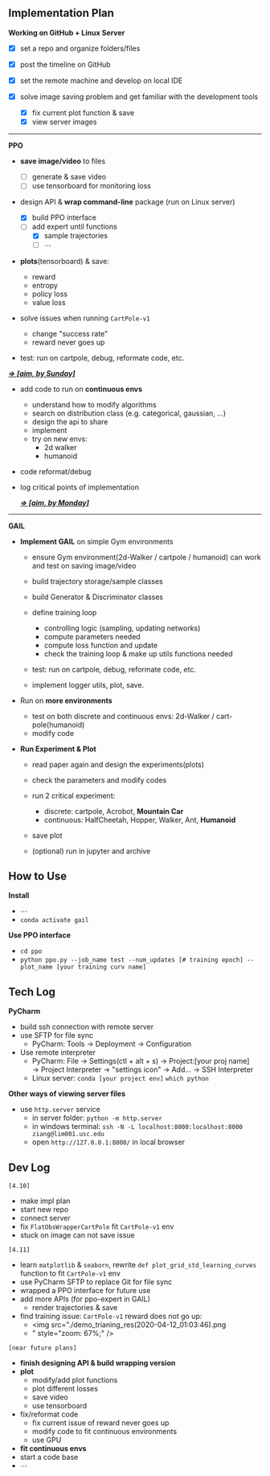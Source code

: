## Implementation Plan

**Working on GitHub + Linux Server**

- [x] set a repo and organize folders/files

- [x] post the timeline on GitHub

- [x] set the remote machine and develop on local IDE

- [x] solve image saving problem and get familiar with the development tools

  - [x] fix current plot function & save
  - [x] view server images

-------

**PPO**

- **save image/video** to files
  - [ ] generate & save video
  - [ ] use tensorboard for monitoring loss
- design API & **wrap command-line** package (run on Linux server)

  - [x] build PPO interface
  - [ ] add expert until functions
    - [x] sample trajectories
    - [ ] ⋯
- **plots**(tensorboard) & save: 
  - reward 
  - entropy 
  - policy loss
  - value loss
- solve issues when running `CartPole-v1 `
  - change "success rate"
  - reward never goes up
- test: run on cartpole, debug, reformate code, etc.

<u>***&rArr; [aim, by Sunday]***</u>

- add code to run on **continuous envs**

  - understand how to modify algorithms
  - search on distribution class (e.g. categorical, gaussian, …)
  - design the api to share
  - implement
  - try on new envs:
    - 2d walker
    - humanoid

- code reformat/debug

- log critical points of implementation

  <u>***&rArr; [aim, by Monday]***</u>

----

**GAIL**

- **Implement GAIL** on simple Gym environments

  - ensure Gym environment(2d-Walker / cartpole / humanoid) can work and test on saving image/video
  - build trajectory storage/sample classes

  - build Generator & Discriminator classes

  - define training loop

    - controlling logic (sampling, updating networks)
    - compute parameters needed
    - compute loss function and update
    - check the training loop & make up utils functions needed

  - test: run on cartpole, debug, reformate code, etc.

  - implement logger utils, plot, save.

- Run on **more environments**

  - test on both discrete and continuous envs: 2d-Walker / cart-pole(humanoid)
  - modify code

- **Run Experiment & Plot**

  - read paper again and design the experiments(plots)
  - check the parameters and modify codes

  - run 2 critical experiment:

    - discrete: cartpole, Acrobot, **Mountain Car**
    - continuous: HalfCheetah, Hopper, Walker, Ant, **Humanoid**

  - save plot

  - (optional) run in jupyter and archive



## How to Use

**Install**

* ⋯
* `conda activate gail`

**Use PPO interface**

* `cd ppo`
* `python ppo.py --job_name test --num_updates [# training epoch] --plot_name [your training curv name]`



## Tech Log

**PyCharm**

* build ssh connection with remote server
* use SFTP for file sync
  * PyCharm: Tools &rarr; Deployment &rarr; Configuration
* Use remote interpreter
  * PyCharm: File &rarr; Settings(ctl + alt + s) &rarr; Project:[your proj name] &rarr; Project Interpreter &rarr; "settings icon" &rarr; Add... &rarr; SSH Interpreter
  * Linux server: `conda [your project env]` `which python`

**Other ways of viewing server files**

* use `http.server` service
  * in server folder: `python -m http.server`
  * in windows terminal: `ssh -N -L localhost:8000:localhost:8000 ziang@lim001.usc.edu`
  * open `http://127.0.0.1:8000/` in local browser



## Dev Log

`[4.10]`

* make impl plan
* start new repo
* connect server
* fix `FlatObsWrapperCartPole` fit `CartPole-v1` env
* stuck on image can not save issue

`[4.11]`

* learn `matplotlib` & `seaborn`, rewrite `def plot_grid_std_learning_curves` function to fit `CartPole-v1` env
* use PyCharm SFTP to replace Git for file sync
* wrapped a PPO interface for future use
* add more APIs (for ppo-expert in GAIL)
  * render trajectories & save
* find training issue: `CartPole-v1` reward does not go up:
  * <img src="./demo_trianing_res(2020-04-12_01:03:46).png
  * " style="zoom: 67%;" />

`[near future plans]`

* **finish designing API & build wrapping version**
* **plot**
  * modify/add plot functions
  * plot different losses
  * save video
  * use tensorboard
* fix/reformat code
  * fix current issue of reward never goes up
  * modify code to fit continuous environments
  * use GPU
* **fit continuous envs**
* start a code base
* ⋯